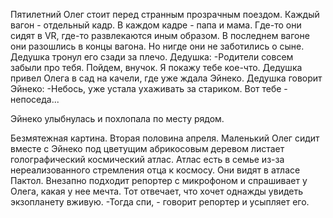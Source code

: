 Пятилетний Олег стоит перед странным прозрачным поездом. Каждый вагон - отдельный кадр. В каждом кадре - папа и мама. Где-то они сидят в VR, где-то развлекаются иным образом. В последнем вагоне они разошлись в концы вагона. Но нигде они не заботились о сыне.
Дедушка тронул его сзади за плечо.
Дедушка:
-Родители совсем забыли про тебя. Пойдем, внучок. Я покажу тебе кое-что.
Дедушка привел Олега в сад на качели, где уже ждала Эйнеко. 
Дедушка говорит Эйнеко:
-Небось, уже устала ухаживать за стариком. Вот тебе - непоседа...

Эйнеко улыбнулась и похлопала по месту рядом.

Безмятежная картина. Вторая половина апреля. Маленький Олег сидит вместе с Эйнеко под цветущим абрикосовым деревом листает голографический космический атлас. Атлас есть в семье из-за нереализованного стремления отца к космосу. Они видят в атласе Пактол. Внезапно подходит репортер с микрофоном и спрашивает у Олега, какая у нее мечта. Тот отвечает, что хочет однажды увидеть экзопланету вживую.
-Тогда спи, - говорит репортер и усыпляет его.